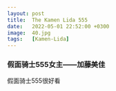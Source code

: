 ```yaml
---
layout: post
title:  The Kamen Lida 555
date:   2022-05-01 22:52:00 +0300
image:  40.jpg
tags:   [Kamen-Lida]
---
```



### 假面骑士555女主——加藤美佳
假面骑士555很好看
